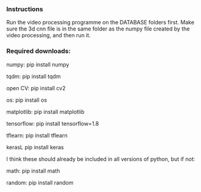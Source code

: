 ### Instructions
Run the video processing programme on the DATABASE folders first.
Make sure the 3d cnn file is in the same folder as the numpy file created by the video processing, and then run it. 

### Required downloads:
numpy: pip install numpy

tqdm: pip install tqdm

open CV: pip install cv2

os: pip install os

matplotlib: pip install matplotlib

tensorflow: pip install tensorflow=1.8

tflearn: pip install tflearn

kerasL pip install keras


I think these should already be included in all versions of python, but if not:

math: pip install math

random: pip install random
